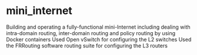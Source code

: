 # mini_internet
Building and operating a fully-functional mini-Internet including dealing with intra-domain routing, inter-domain routing and policy routing by using Docker containers  Used Open vSwitch for configuring the L2 switches Used the FRRouting software routing suite for configuring the L3 routers
